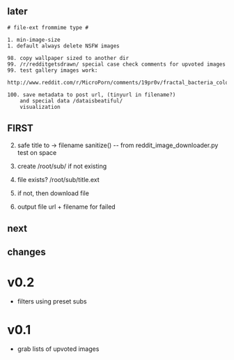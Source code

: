 ## later ##

	# file-ext frommime type #

	1. min-image-size
	1. default always delete NSFW images

	98. copy wallpaper sized to another dir
	99. /r/redditgetsdrawn/ special case check comments for upvoted images
	99. test gallery images work:
		http://www.reddit.com/r/MicroPorn/comments/19pr0v/fractal_bacteria_colonies_xpost_from_rbiology/

	100. save metadata to post url, (tinyurl in filename?)
		and special data /dataisbeatiful/
		visualization

## FIRST ##



2. safe title to -> filename
	sanitize() -- from reddit_image_downloader.py
	test on space



3. create /root/sub/ if not existing
4. file exists? /root/sub/title.ext
5. if not, then download file
6. output file url + filename for failed







## next ##

## changes ##

# v0.2

- filters using preset subs

# v0.1

- grab lists of upvoted images
